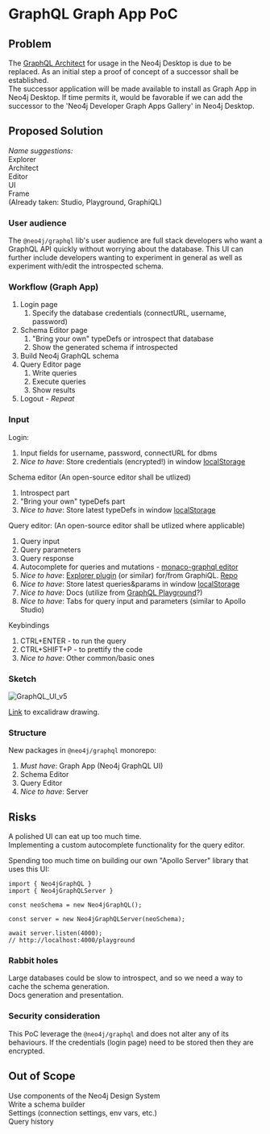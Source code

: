 # GraphQL Graph App PoC

## Problem

The [GraphQL Architect](https://grandstack.io/docs/graphql-architect-overview/#:~:text=GraphQL%20Architect%20is%20a%20graph,Neo4j%20Desktop%20Graph%20Apps%20Gallery) for usage in the Neo4j Desktop is due to be replaced. As an initial step a proof of concept of a successor shall be established.  
The successor application will be made available to install as Graph App in Neo4j Desktop. If time permits it, would be favorable if we can add the successor to the 'Neo4j Developer Graph Apps Gallery' in Neo4j Desktop.

## Proposed Solution

_Name suggestions:_  
Explorer  
Architect  
Editor  
UI  
Frame  
(Already taken: Studio, Playground, GraphiQL)

### User audience

The `@neo4j/graphql` lib's user audience are full stack developers who want a GraphQL API quickly without worrying about the database. This UI can further include developers wanting to experiment in general as well as experiment with/edit the introspected schema.

### Workflow (Graph App)

1. Login page
    1. Specify the database credentials (connectURL, username, password)
2. Schema Editor page
    1. "Bring your own" typeDefs or introspect that database
    2. Show the generated schema if introspected
3. Build Neo4j GraphQL schema
4. Query Editor page
    1. Write queries
    2. Execute queries
    3. Show results
5. Logout - _Repeat_

### Input

Login:

1. Input fields for username, password, connectURL for dbms
2. _Nice to have_: Store credentials (encrypted!) in window [localStorage](https://developer.mozilla.org/en-US/docs/Web/API/Window/localStorage)

Schema editor
(An open-source editor shall be utlized)

1. Introspect part
2. "Bring your own" typeDefs part
3. _Nice to have_: Store latest typeDefs in window [localStorage](https://developer.mozilla.org/en-US/docs/Web/API/Window/localStorage)

Query editor:
(An open-source editor shall be utlized where applicable)

1. Query input
2. Query parameters
3. Query response
4. Autocomplete for queries and mutations - [monaco-graphql editor](https://github.com/graphql/graphiql/tree/main/packages/monaco-graphql)
5. _Nice to have_: [Explorer plugin](https://user-images.githubusercontent.com/476818/51567716-c00dfa00-1e4c-11e9-88f7-6d78b244d534.gif) (or similar) for/from GraphiQL. [Repo](https://github.com/OneGraph/graphiql-explorer)
6. _Nice to have_: Store latest queries&params in window [localStorage](https://developer.mozilla.org/en-US/docs/Web/API/Window/localStorage)
7. _Nice to have_: Docs (utilize from [GraphQL Playground](https://github.com/graphql/graphql-playground)?)
8. _Nice to have_: Tabs for query input and parameters (similar to Apollo Studio)

Keybindings

1. CTRL+ENTER - to run the query
2. CTRL+SHIFT+P - to prettify the code
3. _Nice to have_: Other common/basic ones


### Sketch

![GraphQL_UI_v5](https://user-images.githubusercontent.com/8817964/155744938-2ec1b531-3b83-44e1-9fd0-371022150274.png)

[Link](https://excalidraw.com/#json=b4U6WUvi6icFdMQaXoDjo,EjqhTATzUC7GqqiAgFPSjw) to excalidraw drawing.


### Structure

New packages in `@neo4j/graphql` monorepo:

1. _Must have_: Graph App (Neo4j GraphQL UI)
2. Schema Editor
3. Query Editor
4. _Nice to have_: Server

## Risks

A polished UI can eat up too much time.  
Implementing a custom autocomplete functionality for the query editor.  

Spending too much time on building our own "Apollo Server" library that uses this UI:

```tsx
import { Neo4jGraphQL }
import { Neo4jGraphQLServer }

const neoSchema = new Neo4jGraphQL();

const server = new Neo4jGraphQLServer(neoSchema);

await server.listen(4000);
// http://localhost:4000/playground
```

### Rabbit holes

Large databases could be slow to introspect, and so we need a way to cache the schema generation.   
Docs generation and presentation.  

### Security consideration

This PoC leverage the `@neo4j/graphql` and does not alter any of its behaviours. If the credentials (login page) need to be stored then they are encrypted.

## Out of Scope

Use components of the Neo4j Design System  
Write a schema builder  
Settings (connection settings, env vars, etc.)  
Query history
